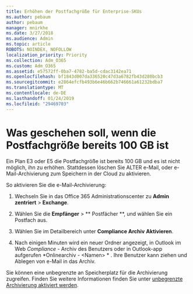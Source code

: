 ```yaml
---
title: Erhöhen der Postfachgröße für Enterprise-SKUs
ms.author: pebaum
author: pebaum
manager: mnirkhe
ms.date: 3/27/2018
ms.audience: Admin
ms.topic: article
ROBOTS: NOINDEX, NOFOLLOW
localization_priority: Priority
ms.collection: Adm_O365
ms.custom: Adm_O365
ms.assetid: e57572ff-0ba7-4782-ba5d-cdac3142ea71
ms.openlocfilehash: bf1843d007da336520c47d3a6782fb43d280bcb3
ms.sourcegitcommit: e2864efcfb493b6e46b662b746661a61232bdba7
ms.translationtype: MT
ms.contentlocale: de-DE
ms.lasthandoff: 01/24/2019
ms.locfileid: "29469703"
---
```

# <a name="what-to-do-if-your-mailbox-size-is-already-100gb"></a>Was geschehen soll, wenn die Postfachgröße bereits 100 GB ist

Ein Plan E3 oder E5 die Postfachgröße ist bereits 100 GB und es ist nicht möglich, ihn zu erhöhen. Stattdessen löschen Sie ALTER e-Mail, oder e-Mail-Archivierung zum Speichern in der Cloud zu aktivieren. 
  
So aktivieren Sie die e-Mail-Archivierung:
  
1. Wechseln Sie in das Office 365 Administrationscenter zu **Admin zentriert** \> **Exchange**. 
    
2. Wählen Sie die **Empfänger** \> ** Postfächer **, und wählen Sie ein Postfach aus. 
    
3. Wählen Sie im Detailbereich unter **Compliance Archiv** **Aktivieren**. 
    
4. Nach einigen Minuten wird ein neuer Ordner angezeigt, in Outlook im Web *Compliance -* Archiv des Benutzers oder in Outlook-app aufgerufen *Onlinearchiv - \<Namen\> * . Ihre Benutzer kann ziehen und Ablegen von e-Mail in das Archiv. 
    
Sie können eine unbegrenzte an Speicherplatz für die Archivierung zugreifen. Finden Sie weitere Informationen finden Sie unter [unbegrenzte Archivierung aktiviert werden](https://support.office.com/en-us/article/enable-unlimited-archiving-in-office-365-admin-help-e2a789f2-9962-4960-9fd4-a00aa063559e).
  

